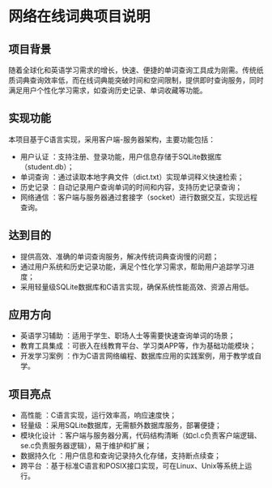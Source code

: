 # 网络在线词典项目说明

## 项目背景
随着全球化和英语学习需求的增长，快速、便捷的单词查询工具成为刚需。传统纸质词典查询效率低，而在线词典能突破时间和空间限制，提供即时查询服务，同时满足用户个性化学习需求，如查询历史记录、单词收藏等功能。

## 实现功能
本项目基于C语言实现，采用客户端-服务器架构，主要功能包括：

- 用户认证 ：支持注册、登录功能，用户信息存储于SQLite数据库（student.db）；
- 单词查询 ：通过读取本地字典文件（dict.txt）实现单词释义快速检索；
- 历史记录 ：自动记录用户查询单词的时间和内容，支持历史记录查询；
- 网络通信 ：客户端与服务器通过套接字（socket）进行数据交互，实现远程查询。
## 达到目的
- 提供高效、准确的单词查询服务，解决传统词典查询慢的问题；
- 通过用户系统和历史记录功能，满足个性化学习需求，帮助用户追踪学习进度；
- 采用轻量级SQLite数据库和C语言实现，确保系统性能高效、资源占用低。
## 应用方向
- 英语学习辅助 ：适用于学生、职场人士等需要快速查询单词的场景；
- 教育工具集成 ：可嵌入在线教育平台、学习类APP等，作为基础功能模块；
- 开发学习案例 ：作为C语言网络编程、数据库应用的实践案例，用于教学或自学。
## 项目亮点
- 高性能 ：C语言实现，运行效率高，响应速度快；
- 轻量级 ：采用SQLite数据库，无需额外数据库服务，部署便捷；
- 模块化设计 ：客户端与服务器分离，代码结构清晰（如cl.c负责客户端逻辑、se.c负责服务器逻辑），易于维护和扩展；
- 数据持久化 ：用户信息和查询记录持久化存储，支持断点续查；
- 跨平台 ：基于标准C语言和POSIX接口实现，可在Linux、Unix等系统上运行。
